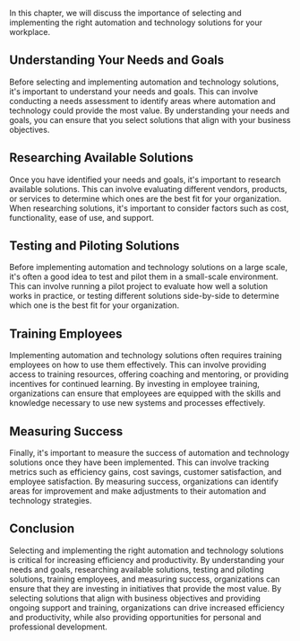
In this chapter, we will discuss the importance of selecting and implementing the right automation and technology solutions for your workplace.

Understanding Your Needs and Goals
----------------------------------

Before selecting and implementing automation and technology solutions, it's important to understand your needs and goals. This can involve conducting a needs assessment to identify areas where automation and technology could provide the most value. By understanding your needs and goals, you can ensure that you select solutions that align with your business objectives.

Researching Available Solutions
-------------------------------

Once you have identified your needs and goals, it's important to research available solutions. This can involve evaluating different vendors, products, or services to determine which ones are the best fit for your organization. When researching solutions, it's important to consider factors such as cost, functionality, ease of use, and support.

Testing and Piloting Solutions
------------------------------

Before implementing automation and technology solutions on a large scale, it's often a good idea to test and pilot them in a small-scale environment. This can involve running a pilot project to evaluate how well a solution works in practice, or testing different solutions side-by-side to determine which one is the best fit for your organization.

Training Employees
------------------

Implementing automation and technology solutions often requires training employees on how to use them effectively. This can involve providing access to training resources, offering coaching and mentoring, or providing incentives for continued learning. By investing in employee training, organizations can ensure that employees are equipped with the skills and knowledge necessary to use new systems and processes effectively.

Measuring Success
-----------------

Finally, it's important to measure the success of automation and technology solutions once they have been implemented. This can involve tracking metrics such as efficiency gains, cost savings, customer satisfaction, and employee satisfaction. By measuring success, organizations can identify areas for improvement and make adjustments to their automation and technology strategies.

Conclusion
----------

Selecting and implementing the right automation and technology solutions is critical for increasing efficiency and productivity. By understanding your needs and goals, researching available solutions, testing and piloting solutions, training employees, and measuring success, organizations can ensure that they are investing in initiatives that provide the most value. By selecting solutions that align with business objectives and providing ongoing support and training, organizations can drive increased efficiency and productivity, while also providing opportunities for personal and professional development.
